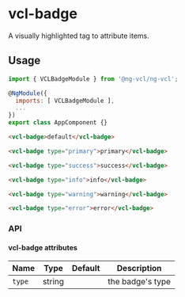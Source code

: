 # vcl-badge

A visually highlighted tag to attribute items.

## Usage

```js
import { VCLBadgeModule } from '@ng-vcl/ng-vcl';

@NgModule({
  imports: [ VCLBadgeModule ],
  ...
})
export class AppComponent {}
```

```html
<vcl-badge>default</vcl-badge>

<vcl-badge type="primary">primary</vcl-badge>

<vcl-badge type="success">success</vcl-badge>

<vcl-badge type="info">info</vcl-badge>

<vcl-badge type="warning">warning</vcl-badge>

<vcl-badge type="error">error</vcl-badge>
```

### API

#### vcl-badge attributes

Name       | Type   | Default | Description
---------- | ------ | ------- | ------------------------------------------------------------
`type`     | string |         | the badge's type
